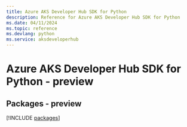 ```yaml
---
title: Azure AKS Developer Hub SDK for Python
description: Reference for Azure AKS Developer Hub SDK for Python
ms.date: 04/11/2024
ms.topic: reference
ms.devlang: python
ms.service: aksdeveloperhub
---
```

# Azure AKS Developer Hub SDK for Python - preview
## Packages - preview
[!INCLUDE [packages](aks-developer-hub-index.md)]